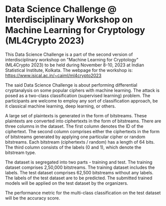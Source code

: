 # Data Science Challenge @ Interdisciplinary Workshop on Machine Learning for Cryptology (ML4Crypto 2023)

This Data Science Challenge is a part of the second version of interdisciplinary workshop on "Machine Learning for Cryptology" (ML4Crypto 2023) to be held during November 8-10, 2023 at Indian Statistical Institute, Kolkata. The webpage for the workshop is: https://www.isical.ac.in/~caiml/ml4crypto2023

The said Data Science Challenge is about performing differential cryptanalysis on some popular ciphers with machine learning. The attack is posed as a two-class classification (supervised learning) problem. The participants are welcome to employ any sort of classification approach, be it classical machine learning, deep learning, or others.

A large set of plaintexts is generated in the form of bitstreams. These plaintexts are converted into ciphertexts in the form of bitstreams. There are three columns in the dataset. The first column denotes the ID of the ciphertext. The second column comprises either the ciphertexts in the form of bitstreams generated by applying one particular cipher or random bitstreams. Each bitstream (ciphertexts / random) has a length of 64 bits. The third column consists of the labels (0 and 1), which denote the bitstream type.

The dataset is segregated into two parts - training and test. The training dataset comprises 2,50,000 bitstreams. The training dataset includes the labels. The test dataset comprises 62,500 bitstreams without any labels. The labels of the test dataset are to be predicted. The submitted trained models will be applied on the test dataset by the organizers.

The performance metric for the multi-class classification on the test dataset will be the accuracy score.
